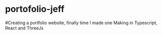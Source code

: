 # portofolio-jeff
#Creating a portfolio website, finally time I made one
Making in Typescript, React and ThreeJs

